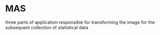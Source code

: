 # MAS
 three parts of application responsible for transforming the image for the subsequent collection of statistical data
